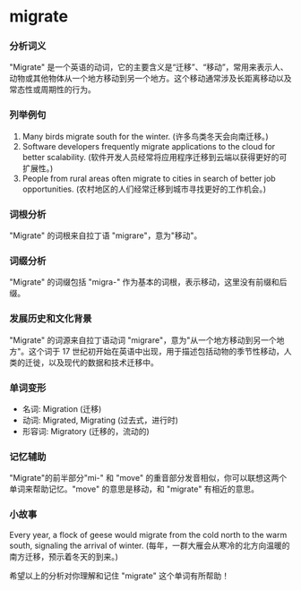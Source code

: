 # migrate

### 分析词义

  

"Migrate" 是一个英语的动词，它的主要含义是“迁移”、“移动”，常用来表示人、动物或其他物体从一个地方移动到另一个地方。这个移动通常涉及长距离移动以及常态性或周期性的行为。

  

### 列举例句

  

1.  Many birds migrate south for the winter. (许多鸟类冬天会向南迁移。)
2.  Software developers frequently migrate applications to the cloud for better scalability. (软件开发人员经常将应用程序迁移到云端以获得更好的可扩展性。)
3.  People from rural areas often migrate to cities in search of better job opportunities. (农村地区的人们经常迁移到城市寻找更好的工作机会。)

  

### 词根分析

  

"Migrate" 的词根来自拉丁语 "migrare"，意为"移动"。

  

### 词缀分析

  

"Migrate" 的词缀包括 "migra-" 作为基本的词根，表示移动，这里没有前缀和后缀。

  

### 发展历史和文化背景

  

"Migrate" 的词源来自拉丁语动词 "migrare"，意为"从一个地方移动到另一个地方"。这个词于 17 世纪初开始在英语中出现，用于描述包括动物的季节性移动，人类的迁徙，以及现代的数据和技术迁移中。

  

### 单词变形

  

*   名词: Migration (迁移)
*   动词: Migrated, Migrating (过去式，进行时)
*   形容词: Migratory (迁移的，流动的)

  

### 记忆辅助

  

"Migrate"的前半部分"mi-" 和 "move" 的重音部分发音相似，你可以联想这两个单词来帮助记忆。"move" 的意思是移动，和 "migrate" 有相近的意思。

  

### 小故事

  

Every year, a flock of geese would migrate from the cold north to the warm south, signaling the arrival of winter. (每年，一群大雁会从寒冷的北方向温暖的南方迁移，预示着冬天的到来。)

  

希望以上的分析对你理解和记住 "migrate" 这个单词有所帮助！
